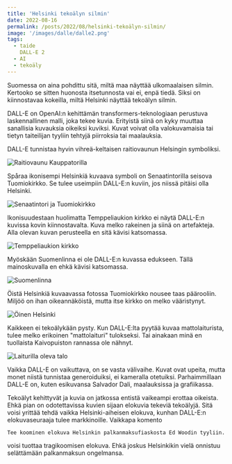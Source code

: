 ```yaml
---
title: 'Helsinki tekoälyn silmin'
date: 2022-08-16
permalink: /posts/2022/08/helsinki-tekoälyn-silmin/
image: '/images/dalle/dalle2.png'
tags:
  - taide
    DALL-E 2
  - AI
  - tekoäly
---
```


Suomessa on aina pohdittu sitä, miltä maa näyttää ulkomaalaisen silmin. Kertooko se sitten huonosta itsetunnosta vai ei, enpä tiedä.
Siksi on kiinnostavaa kokeilla, miltä Helsinki näyttää tekoälyn silmin.

DALL-E on OpenAI:n kehittämän transformers-teknologiaan perustuva laskennallinen malli, joka tekee kuvia. 
Erityistä siinä on kyky muuttaa sanallisia kuvauksia oikeiksi kuviksi. Kuvat voivat olla valokuvamaisia tai tietyn taiteilijan tyyliin 
tehtyjä piirroksia tai maalauksia.

DALL-E tunnistaa hyvin vihreä-keltaisen raitiovaunun Helsingin symboliksi.

![Raitiovaunu Kauppatorilla](/images/dalle/dalle2.png)

Spåraa ikonisempi Helsinkiä kuvaava symboli on Senaatintorilla seisova Tuomiokirkko. Se tulee useimpiin DALL-E:n kuviin, jos
niissä pitäisi olla Helsinki.

![Senaatintori ja Tuomiokirkko](/images/dalle/dalle3.png)

Ikonisuudestaan huolimatta Temppeliaukion kirkko ei näytä DALL-E:n kuvissa kovin kiinnostavalta. Kuva melko rakeinen ja siinä on artefakteja.
Alla olevan kuvan perusteella en sitä kävisi katsomassa.

![Temppeliaukion kirkko](/images/dalle/temppeliaukio.png)

Myöskään Suomenlinna ei ole DALL-E:n kuvassa edukseen. Tällä mainoskuvalla en ehkä kävisi katsomassa.

![Suomenlinna](/images/dalle/suomenlinna.png)

Öistä Helsinkiä kuvaavassa fotossa Tuomiokirkko nousee taas päärooliin. Miljöö on ihan oikeannäköistä, mutta itse kirkko on melko vääristynyt.

![Öinen Helsinki](/images/dalle/dalle5.png)

Kaikkeen ei tekoälykään pysty. Kun DALL-E:lta pyytää kuvaa mattolaiturista, tulee melko erikoinen "mattolaituri" tulokseksi. Tai ainakaan minä
en tuollaista Kaivopuiston rannassa ole nähnyt.

![Laiturilla oleva talo](/images/dalle/mattolaituri.png)

Vaikka DALL-E on vaikuttava, on se vasta välivaihe. Kuvat ovat upeita, mutta monet niistä tunnistaa generoiduiksi, ei kameralla otetuiksi.
Parhaimmillaan DALL-E on, kuten esikuvansa Salvador Dali, maalauksissa ja grafiikassa. 

Tekoälyt kehittyvät ja kuvia on jatkossa entistä vaikeampi erottaa oikeista. Ehkä pian on odotettavissa kuvien sijaan elokuvia tekeviä tekoälyjä. 
Sitä voisi yrittää tehdä vaikka Helsinki-aiheisen elokuva, kunhan DALL-E:n elokuvaseuraaja tulee markkinoille. Vaikkapa komento

    Tee koominen elokuva Helsinkin palkanmaksufiaskosta Ed Woodin tyyliin.
    
voisi tuottaa tragikoomisen elokuva. Ehkä joskus Helsinkikin vielä onnistuu selättämään palkanmaksun ongelmansa. 